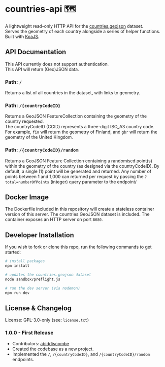 # countries-api 🗺️
A lightweight read-only HTTP API for the [countries.geojson](https://github.com/datasets/geo-countries) dataset.  
Serves the geometry of each country alongside a series of helper functions. Built with [KoaJS](https://koajs.com).

## API Documentation
This API currently does not support authentication.  
This API will return (Geo)JSON data.

### Path: `/`
Returns a list of all countries in the dataset, with links to geometry.

### Path: `/{countryCodeID}`
Returns a GeoJSON FeatureCollection containing the geometry of the country requested.  
The countryCodeID (CCID) represents a three-digit ISO_A3 country code. For example, `fin` will return the geometry of Finland, and `gbr` will return the geometry of the United Kingdom.

### Path: `/{countryCodeID}/random`
Returns a GeoJSON Feature Collection containing a randomised point(s) within the geometry of the country (as designed via the countryCodeID). By default, a single (1) point will be generated and returned. Any number of points between 1 and 1,000 can returned per request by passing the `?total=numberOfPoints` (integer) query parameter to the endpoint/

## Docker Image
The Dockerfile included in this repository will create a stateless container version of this server. The countries GeoJSON dataset is included. The container exposes an HTTP server on port `8080`.

## Developer Installation
If you wish to fork or clone this repo, run the following commands to get started:

``` bash
# install packages
npm install

# updates the countries.geojson dataset
node sandbox/preflight.js

# run the dev server (via nodemon)
npm run dev
```

## License & Changelog
License: GPL-3.0-only (see: `license.txt`)  

### 1.0.0 - First Release
- Contributors: [abiddiscombe](https://github.com/abiddiscombe)
- Created the codebase as a new project.
- Implemented the `/`, `/{countryCodeID}`, and `/{countryCodeID}/random` endpoints.